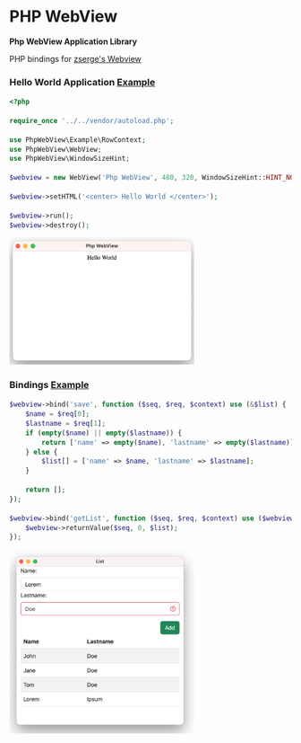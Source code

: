 # PHP WebView

**Php WebView Application Library**

PHP bindings for [zserge's Webview](https://github.com/webview/webview)

### Hello World Application [Example](https://github.com/0hr/php-webview/tree/main/examples/helloworld)

```php
<?php

require_once '../../vendor/autoload.php';

use PhpWebView\Example\RowContext;
use PhpWebView\WebView;
use PhpWebView\WindowSizeHint;

$webview = new WebView('Php WebView', 480, 320, WindowSizeHint::HINT_NONE, true);

$webview->setHTML('<center> Hello World </center>');

$webview->run();
$webview->destroy();

```

<img src="examples/helloworld/helloworld.png" width="330px">

### Bindings [Example](https://github.com/0hr/php-webview/tree/main/examples/bindings)

```php
$webview->bind('save', function ($seq, $req, $context) use (&$list) {
    $name = $req[0];
    $lastname = $req[1];
    if (empty($name) || empty($lastname)) {
        return ['name' => empty($name), 'lastname' => empty($lastname)];
    } else {
        $list[] = ['name' => $name, 'lastname' => $lastname];
    }

    return [];
});

$webview->bind('getList', function ($seq, $req, $context) use ($webview, &$list) {
    $webview->returnValue($seq, 0, $list);
});
```

<img src="examples/bindings/bindings.png" width="330px">